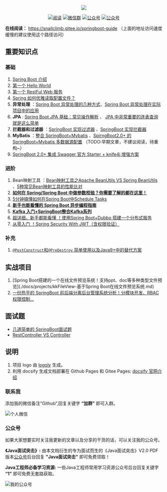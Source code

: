 <p align="center">
<a href="https://github.com/Snailclimb/springboot-guide" target="_blank">
	<img src="https://my-blog-to-use.oss-cn-beijing.aliyuncs.com/2019-7/spring-boot-guide.png" width=""/>
</a>
</p>

<p align="center">
  <a href="https://snailclimb.gitee.io/springboot-guide "><img src="https://img.shields.io/badge/阅读-read-brightgreen.svg" alt="阅读"></a>
  <a href="#联系我"><img src="https://img.shields.io/badge/chat-微信群-blue.svg" alt="微信群"></a>
  <a href="#公众号"><img src="https://img.shields.io/badge/%E5%85%AC%E4%BC%97%E5%8F%B7-JavaGuide-lightgrey.svg" alt="公众号"></a>
  <a href="#公众号"><img src="https://img.shields.io/badge/PDF-Java面试突击-important.svg" alt="公众号"></a>
</p>

**在线阅读：** https://snailclimb.gitee.io/springboot-guide （上面的地址访问速度缓慢的建议使用这个路径访问）

## 重要知识点

### 基础

1. [Spring Boot 介绍](./docs/start/springboot-introduction.md)
2. [第一个 Hello World](./docs/start/springboot-hello-world.md)
3. [第一个 RestFul Web 服务](./docs/basis/sringboot-restful-web-service.md)
4. [Spring 如何优雅读取配置文件？](./docs/basis/read-config-properties.md) 
5. **异常处理** ：[Spring Boot 异常处理的几种方式](./docs/advanced/springboot-handle-exception.md)、[Spring Boot 异常处理在实际项目中的应用](./docs/advanced/springboot-handle-exception-plus.md)
6. **JPA** : [ Spring Boot JPA 基础：常见操作解析](./docs/basis/springboot-jpa.md) 、 [JPA 中非常重要的连表查询就是这么简单](./docs/basis/springboot-jpa-lianbiao.md)
7. **拦截器和过滤器** ：[SpringBoot 实现过滤器](./docs/basis/springboot-filter.md) 、[SpringBoot 实现拦截器](./docs/basis/springboot-interceptor.md)
8. **MyBatis**  ：[整合 SpringBoot+Mybatis](./docs/basis/springboot-mybatis.md) 、[SpirngBoot2.0+ 的 SpringBoot+Mybatis 多数据源配置](./docs/basis/springboot-mybatis-mutipledatasource.md) （TODO:早期文章，不建议阅读，待重构~）
9. [SpringBoot 2.0+ 集成 Swagger 官方 Starter + knife4j 增强方案](./docs/basis/swagger.md)

### 进阶

1. Bean映射工具 ：[Bean映射工具之Apache BeanUtils VS Spring BeanUtils](./docs/advanced/Apache-BeanUtils-VS-SpringBean-Utils.md) 、[5种常见Bean映射工具的性能比对](./docs/advanced/Performance-of-Java-Mapping-Frameworks.md)
3. **[如何在 Spring/Spring Boot 中做参数校验？你需要了解的都在这里！](./docs/advanced/spring-bean-validation.md)**
4. [5分钟搞懂如何在Spring Boot中Schedule Tasks](./docs/advanced/SpringBoot-ScheduleTasks.md) 
5. **[新手也能看懂的 Spring Boot 异步编程指南](./docs/advanced/springboot-async.md)**
7. **[Kafka 入门+SpringBoot整合Kafka系列](https://github.com/Snailclimb/springboot-kafka)**
8. [超详细，新手都能看懂 ！使用Spring Boot+Dubbo 搭建一个分布式服务](./docs/advanced/springboot-dubbo.md)
9. [从零入门 ！Spring Security With JWT（含权限验证）](https://github.com/Snailclimb/spring-security-jwt-guide)

### 补充

1. [`@PostConstruct`和`@PreDestroy` 简单使用以及Java9+中的替代方案](./docs/basis/@PostConstruct与@PreDestroy.md) 

## 实战项目

1. [Spring Boot搭建的一个在线文件预览系统！支持ppt、doc等多种类型文件预览](./docs/projects/kkFileView-基于Spring Boot在线文件预览系统.md)
2. [一份热乎的 SpringBoot 前后端分离后台管理系统分析！分模块开发、RBAC权限控制...](https://mp.weixin.qq.com/s?__biz=Mzg2OTA0Njk0OA==&mid=2247495011&idx=1&sn=f574f5d75c3720d8b2a665d1d5234d28&chksm=cea1a2a8f9d62bbe9f13f5a030893fe3da6956c4be41471513e6247f74cba5a8df9941798b6e&token=212861022&lang=zh_CN#rd)

## 面试题

- [几道简单的 SpringBoot面试题](./docs/interview/springboot-questions.md)
- [RestController VS Controller](./docs/basis/RestControllerVSController.md)

## 说明

1. 项目 logo 由 [logoly](https://logoly.pro/#/) 生成。
2. 利用 docsify 生成文档部署在 Github Pages 和 Gitee Pages: [docsify 官网介绍](https://docsify.js.org/#/)

### 联系我

添加我的微信备注“Github”,回复关键字 **“加群”** 即可入群。

![个人微信](https://my-blog-to-use.oss-cn-beijing.aliyuncs.com/2019-7/wechat3.jpeg)

### 公众号

如果大家想要实时关注我更新的文章以及分享的干货的话，可以关注我的公众号。

**《Java面试突击》:** 由本文档衍生的专为面试而生的《Java面试突击》V2.0 PDF 版本[公众号](#公众号)后台回复 **"Java面试突击"** 即可免费领取！

**Java工程师必备学习资源:** 一些Java工程师常用学习资源公众号后台回复关键字 **“1”** 即可免费无套路获取。   

![我的公众号](https://my-blog-to-use.oss-cn-beijing.aliyuncs.com/2019-6/167598cd2e17b8ec.png)
